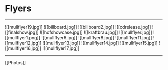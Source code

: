 # Flyers

---

![[mullflyer19.jpg]]
![[billboard.jpg]]
![[billboard2.jpg]]
![[cdrelease.jpg]]
![[finalshow.jpg]]
![[hofshowcase.jpg]]
![[kraftbrau.jpg]]
![[mullflyer.jpg]]
![[mullflyer1.png]]
![[mullflyer6.jpg]]
![[mullflyer8.jpg]]
![[mullflyer11.jpg]]
![[mullflyer12.jpg]]
![[mullflyer13.jpg]]
![[mullflyer14.jpg]]
![[mullflyer15.jpg]]
![[mullflyer16.jpg]]
![[mullflyer17.jpg]]

---
[[Photos]]